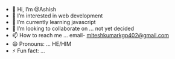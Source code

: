 - 👋 Hi, I’m @Ashish
- 👀 I’m interested in web development
- 🌱 I’m currently learning javascript
- 💞️ I’m looking to collaborate on ... not yet decided
- 📫 How to reach me ... email- miteshkumarkgp402@gmail.com
- 😄 Pronouns: ... HE/HIM
- ⚡ Fun fact: ...

<!---
AshishSmith123/AshishSmith123 is a ✨ special ✨ repository because its `README.md` (this file) appears on your GitHub profile.
You can click the Preview link to take a look at your changes.
--->
